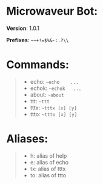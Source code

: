 # Microwaveur Bot:

**Version**:   1.0.1

**Prefixes**:  `~~+!=$%&-:.?\\`

# Commands:

> + echo:		`~echo    ...`
> + echok:		`~echok   ...`
> + about:		`~about`
> + ttt:		`~ttt`
> + tttx:		`~tttx [x] [y]`
> + ttto:		`~ttto [x] [y]`

# Aliases:

> + h:		alias of help
> + e:		alias of echo
> + tx:		alias of tttx
> + to:		alias of ttto
